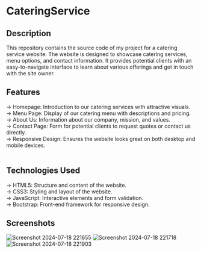 # CateringService
## Description
This repository contains the source code of my project for a catering service website. The website is designed to showcase catering services, menu options, and contact information. It provides potential clients with an easy-to-navigate interface to learn about various offerings and get in touch with the site owner.
<br>
## Features
-> Homepage: Introduction to our catering services with attractive visuals.<br>
-> Menu Page: Display of our catering menu with descriptions and pricing.<br>
-> About Us: Information about our company, mission, and values.<br>
-> Contact Page: Form for potential clients to request quotes or contact us directly.<br>
-> Responsive Design: Ensures the website looks great on both desktop and mobile devices.<br>
<br>
## Technologies Used
-> HTML5: Structure and content of the website.<br>
-> CSS3: Styling and layout of the website.<br>
-> JavaScript: Interactive elements and form validation.<br>
-> Bootstrap: Front-end framework for responsive design.<br>
## Screenshots
![Screenshot 2024-07-18 221655](https://github.com/user-attachments/assets/31814086-657e-48ca-93f8-3cd01ec4b2ce)
![Screenshot 2024-07-18 221718](https://github.com/user-attachments/assets/f2564258-b169-49dc-9e03-e962e9b15d55)
![Screenshot 2024-07-18 221903](https://github.com/user-attachments/assets/b48eb767-8f63-41ee-9474-63d142d335ec)
